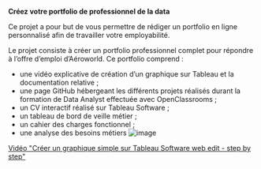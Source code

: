 **Créez votre portfolio de professionnel de la data**

Ce projet a pour but de vous permettre de rédiger un portfolio en ligne personnalisé afin de travailler votre employabilité.

Le projet consiste à créer un portfolio professionnel complet pour répondre à l’offre d’emploi d’Aéroworld.
Ce portfolio comprend :
  * une vidéo explicative de création d’un graphique sur Tableau et la documentation relative ; 
  * une page GitHub hébergeant les différents projets réalisés durant la formation de Data Analyst effectuée avec OpenClassrooms ;
  * un CV interactif réalisé sur Tableau Software ;
  * un tableau de bord de veille métier ;
  * un cahier des charges fonctionnel ;
  * une analyse des besoins métiers
![image](https://github.com/julio77930/Data-Analyst-Portfolio-Jules-Rouhling/assets/165167029/b96a2ad6-b34f-41e0-9e3e-0c92b2d3ebf1)


[Vidéo "Créer un graphique simple sur Tableau Software web edit - step by step"](https://www.youtube.com/watch?v=lCPP3Up25JM&t=85s)
